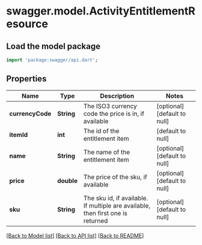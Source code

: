 # swagger.model.ActivityEntitlementResource

## Load the model package
```dart
import 'package:swagger/api.dart';
```

## Properties
Name | Type | Description | Notes
------------ | ------------- | ------------- | -------------
**currencyCode** | **String** | The ISO3 currency code the price is in, if available | [optional] [default to null]
**itemId** | **int** | The id of the entitlement item | [default to null]
**name** | **String** | The name of the entitlement item | [optional] [default to null]
**price** | **double** | The price of the sku, if available | [optional] [default to null]
**sku** | **String** | The sku id, if available. If multiple are available, then first one is returned | [optional] [default to null]

[[Back to Model list]](../README.md#documentation-for-models) [[Back to API list]](../README.md#documentation-for-api-endpoints) [[Back to README]](../README.md)


